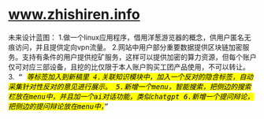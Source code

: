# www.zhishiren.info
未来设计蓝图：
1.做一个linux应用程序，借用洋葱游览器的概念，供用户匿名无痕访问，并且提供定向vpn流量。
2.网站中用户部分重要数据提供区块链加密服务。支持有条件的用户提供挖矿服务，这样可以提供加密的算力资源，但每个账户仅可对应三部设备，且挖的比仅限于本人账户购买工团产品使用，不可以转让。
3.<kbd> <q> <cite> <mark>等标签加入到新稿里
4.关联知识模块中，加入一个反对的隐含标签，自动采集针对性反对的意见进行展示。
5.新增一个menu，智能搜索，把侧边的搜索栏放在menu中，并且加一个ai对话功能，类似chatgpt
6.新增一个提问辩论，把侧边的提问辩论放在menu中，

